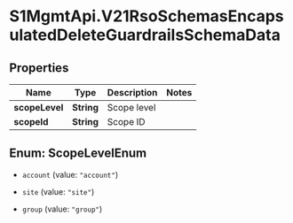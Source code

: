 # S1MgmtApi.V21RsoSchemasEncapsulatedDeleteGuardrailsSchemaData

## Properties
Name | Type | Description | Notes
------------ | ------------- | ------------- | -------------
**scopeLevel** | **String** | Scope level | 
**scopeId** | **String** | Scope ID | 


<a name="ScopeLevelEnum"></a>
## Enum: ScopeLevelEnum


* `account` (value: `"account"`)

* `site` (value: `"site"`)

* `group` (value: `"group"`)




